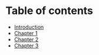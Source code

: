# Table of contents

* [Introduction](./introduction.md)
* [Chapter 1](./ch-1.md)
* [Chapter 2](./ch-2.md)
* [Chapter 3](./ch3.md)
